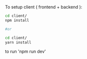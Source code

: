 To setup client ( frontend + backend ):

```bash
cd client/
npm install

#or

cd client/
yarn install

```

to run 'npm run dev'
